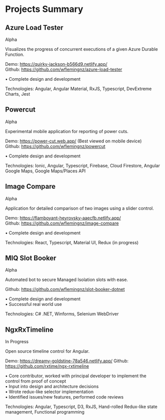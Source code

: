 # Projects Summary

## Azure Load Tester  	
Alpha		

Visualizes the progress of concurrent executions of a given Azure Durable Function.

Demo: 	  https://quirky-jackson-b566d9.netlify.app/   
Github: 	https://github.com/wflemingnz/azure-load-tester    
 
•	Complete design and development

Technologies:	Angular, Angular Material, RxJS, Typescript, DevExtreme Charts, Jest

## Powercut  	
Alpha		

Experimental mobile application for reporting of power cuts.

Demo: 	https://power-cut.web.app/ (Best viewed on mobile device)    
Github: https://github.com/wflemingnz/powercut	  
 
•	Complete design and development

Technologies:	Ionic, Angular, Typescript, Firebase, Cloud Firestore, Angular Google Maps, Google Maps/Places API

## Image Compare  	
Alpha		

Application for detailed comparison of two images using a slider control.

Demo: 	https://flamboyant-heyrovsky-aaecfb.netlify.app/   
Github: https://github.com/wflemingnz/image-compare 
 
•	Complete design and development

Technologies:	React, Typescript, Material UI, Redux (in progress)

## MIQ Slot Booker 	
Alpha		

Automated bot to secure Managed Isolation slots with ease.
 	 
Github: https://github.com/wflemingnz/slot-booker-dotnet
 
•	Complete design and development  
•	Successful real world use  

Technologies:	C# .NET, Winforms, Selenium WebDriver

## NgxRxTimeline  	
In Progress		

Open source timeline control for Angular.

Demo: 	  https://dreamy-goldstine-78a546.netlify.app/ 
Github: 	https://github.com/rxtime/ngx-rxtimeline  

•	Core contributor, worked with principal developer to implement the control from proof of concept  
•	Input into design and architecture decisions  
•	Wrote redux-like selector implementation  
•	Identified issues/new features, performed code reviews  

Technologies:	Angular, Typescript, D3, RxJS, Hand-rolled Redux-like state management, Functional programming



